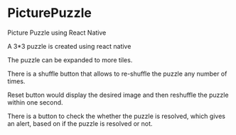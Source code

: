 # PicturePuzzle
Picture Puzzle using React Native

A 3*3 puzzle is created using react native

The puzzle can be expanded to more tiles. 

There is a shuffle button that allows to re-shuffle the puzzle any number of times.

Reset button would display the desired image and then reshuffle the puzzle within one second.

There is a button to check the whether the puzzle is resolved, which gives an alert, based on if the puzzle is resolved or not.


